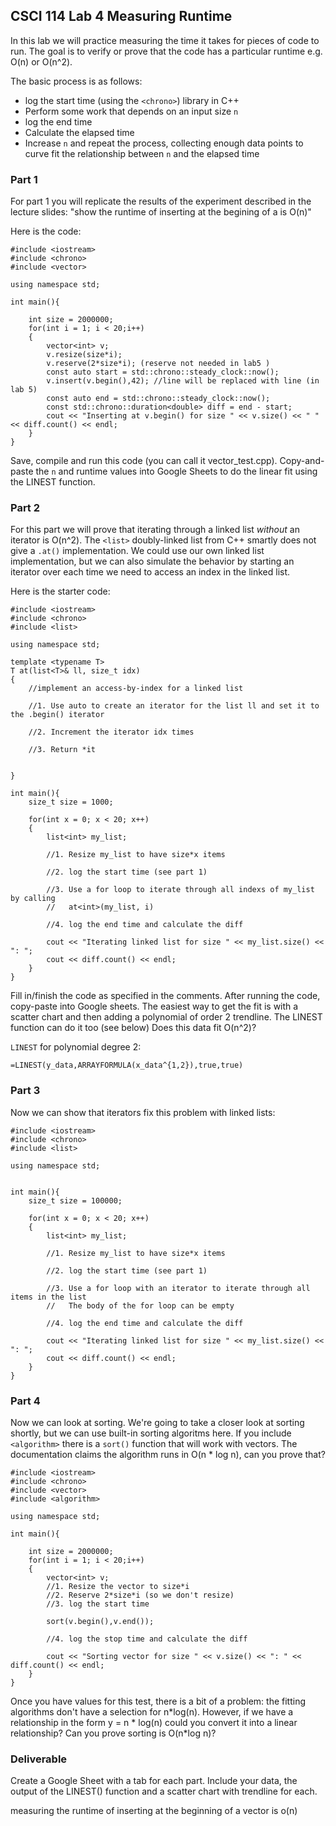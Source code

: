 ## CSCI 114 Lab 4 Measuring Runtime

In this lab we will practice measuring the time it takes for pieces of code to run. The goal is to verify or prove that the code has a particular runtime e.g. O(n) or O(n^2).

The basic process is as follows:

* log the start time (using the `<chrono>`) library in C++
* Perform some work that depends on an input size `n`
* log the end time
* Calculate the elapsed time
* Increase `n` and repeat the process, collecting enough data points to curve fit the relationship between `n` and the elapsed time

### Part 1

For part 1 you will replicate the results of the experiment described in the lecture slides: "show the runtime of inserting at the begining of a <vector> is O(n)"

Here is the code:

```
#include <iostream>
#include <chrono>
#include <vector>

using namespace std;

int main(){
	
	int size = 2000000;
	for(int i = 1; i < 20;i++)
	{
		vector<int> v;
		v.resize(size*i);
		v.reserve(2*size*i); (reserve not needed in lab5 )
		const auto start = std::chrono::steady_clock::now();
		v.insert(v.begin(),42); //line will be replaced with line (in lab 5)
		const auto end = std::chrono::steady_clock::now();
		const std::chrono::duration<double> diff = end - start;
		cout << "Inserting at v.begin() for size " << v.size() << " " << diff.count() << endl;
	}	
}
```
Save, compile and run this code (you can call it vector_test.cpp). Copy-and-paste the `n` and runtime values into Google Sheets to do the linear fit using the LINEST function.

### Part 2

For this part we will prove that iterating through a linked list *without* an iterator is O(n^2). The `<list>` doubly-linked list from C++ smartly does not give a `.at()` implementation. We could use our own linked list implementation, but we can also simulate the behavior by starting an iterator over each time we need to access an index in the linked list.

Here is the starter code:

```
#include <iostream>
#include <chrono>
#include <list>

using namespace std;

template <typename T>
T at(list<T>& ll, size_t idx)
{
	//implement an access-by-index for a linked list

	//1. Use auto to create an iterator for the list ll and set it to the .begin() iterator
	
	//2. Increment the iterator idx times
	
	//3. Return *it
	
	
}

int main(){
	size_t size = 1000;
	
	for(int x = 0; x < 20; x++)
	{
		list<int> my_list;
		
		//1. Resize my_list to have size*x items
		
		//2. log the start time (see part 1)
		
		//3. Use a for loop to iterate through all indexs of my_list by calling 
		//   at<int>(my_list, i)
		
		//4. log the end time and calculate the diff

		cout << "Iterating linked list for size " << my_list.size() << ": ";
		cout << diff.count() << endl;
	}
}
```
Fill in/finish the code as specified in the comments. After running the code, copy-paste into Google sheets. The easiest way to get the fit is with a scatter chart and then adding a polynomial of order 2 trendline. The LINEST function can do it too (see below) Does this data fit O(n^2)?

`LINEST` for polynomial degree 2:

```
=LINEST(y_data,ARRAYFORMULA(x_data^{1,2}),true,true)
```

### Part 3

Now we can show that iterators fix this problem with linked lists:

```
#include <iostream>
#include <chrono>
#include <list>

using namespace std;


int main(){
	size_t size = 100000;
	
	for(int x = 0; x < 20; x++)
	{
		list<int> my_list;
		
		//1. Resize my_list to have size*x items
		
		//2. log the start time (see part 1)
		
		//3. Use a for loop with an iterator to iterate through all items in the list
		//   The body of the for loop can be empty
		
		//4. log the end time and calculate the diff

		cout << "Iterating linked list for size " << my_list.size() << ": ";
		cout << diff.count() << endl;
	}
}
```

### Part 4

Now we can look at sorting. We're going to take a closer look at sorting shortly, but we can use built-in sorting algoritms here. If you include `<algorithm>` there is a `sort()` function that will work with vectors. The documentation claims the algorithm runs in O(n * log n), can you prove that?

```
#include <iostream>
#include <chrono>
#include <vector>
#include <algorithm>

using namespace std;

int main(){
	
	int size = 2000000;
	for(int i = 1; i < 20;i++)
	{
		vector<int> v;
		//1. Resize the vector to size*i
		//2. Reserve 2*size*i (so we don't resize)
		//3. log the start time

		sort(v.begin(),v.end());
		
		//4. log the stop time and calculate the diff

		cout << "Sorting vector for size " << v.size() << ": " << diff.count() << endl;
	}	
}
```
Once you have values for this test, there is a bit of a problem: the fitting algorithms don't have a selection for n*log(n). However, if we have a relationship in the form y = n \* log(n) could you convert it into a linear relationship? Can you prove sorting is O(n\*log n)?

### Deliverable

Create a Google Sheet with a tab for each part. Include your data, the output of the LINEST() function and a scatter chart with trendline for each.


measuring the runtime of inserting at the beginning of a vector is o(n) 